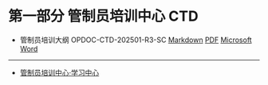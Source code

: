 # 第一部分 管制员培训中心 CTD

- 管制员培训大纲 OPDOC-CTD-202501-R3-SC [Markdown](OPDOC-CTD-202501-R3-SC.md) [PDF](#) [Microsoft Word](#)

---

- [管制员培训中心·学习中心](Learning_Center/index.md)

